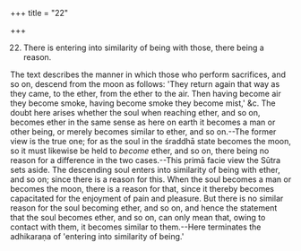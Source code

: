 +++
title = "22"

+++


22. There is entering into similarity of being with those, there being a reason.

The text describes the manner in which those who perform sacrifices, and so on, descend from the moon as follows: 'They return again that way as they came, to the ether, from the ether to the air. Then having become air they become smoke, having become smoke they become mist,' &c. The doubt here arises whether the soul when reaching ether, and so on, becomes ether in the same sense as here on earth it becomes a man or other being, or merely becomes similar to ether, and so on.--The former view is the true one; for as the soul in the śraddhā state becomes the moon, so it must likewise be held to _become_ ether, and so on, there being no reason for a difference in the two cases.--This primā facie view the Sūtra sets aside. The descending soul enters into similarity of being with ether, and so on; since there is a reason for this. When the soul becomes a man or becomes the moon, there is a reason for that, since it thereby becomes capacitated for the enjoyment of pain and pleasure. But there is no similar reason for the soul becoming ether, and so on, and hence the statement that the soul becomes ether, and so on, can only mean that, owing to contact with them, it becomes similar to them.--Here terminates the adhikaraṇa of 'entering into similarity of being.'

